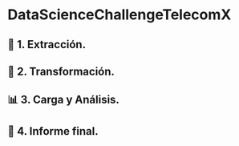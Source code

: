 # DataScienceChallengeTelecomX
## 📌 1. Extracción.

## 🔧 2. Transformación.

## 📊 3. Carga y Análisis.

## 📄 4. Informe final.
